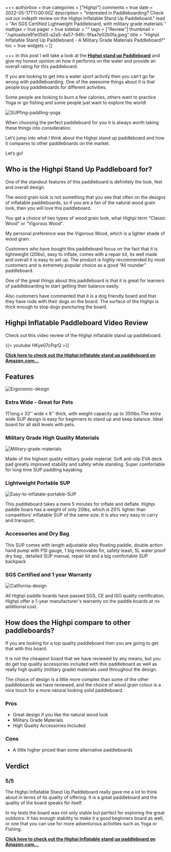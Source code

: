 +++
authorbox = true
categories = ["Highpi"]
comments = true
date = 2022-05-17T11:00:00Z
description = "Interested in Paddleboarding? Check out our indepth review on the Highpi Inflatable Stand Up Paddleboard."
lead = "An SGS Certified Lightweight Paddleboard, with military grade materials "
mathjax = true
pager = true
sidebar = ""
tags = ["Review"]
thumbnail = "/uploads/e91e05d3-a2a5-4a57-94fc-9faa7e02b0fa.jpeg"
title = "Highpi Inflatable Stand Up Paddleboard - A Military Grade Materials Paddleboard?"
toc = true
widgets = []

+++
In this post I will take a look at the [**Highpi stand up Paddleboard**](https://www.amazon.com/Highpi-Inflatable-Accessories-Backpack-Non-Slip/dp/B08R38NVG6?crid=20MEHFTYVPCU2&keywords=highpi%2Binflatable%2Bstand%2Bup%2Bpaddle%2Bboard&qid=1652793543&sprefix=Highpi%2B%2Caps%2C148&sr=8-5&th=1&linkCode=ll1&tag=paddleboardmaster-20&linkId=50d2f276cf10dc7c735d3d54e86a4afb&language=en_US&ref_=as_li_ss_tl) and give my honest opinion on how it performs on the water and provide an overall rating for this paddleboard.

If you are looking to get into a water sport activity then you can’t go far wrong with paddleboarding. One of the awesome things about it is that people buy paddleboards for different activities.

Some people are looking to burn a few calories, others want to practice Yoga or go fishing and some people just want to explore the world!

![SUPfing-paddling-yoga](/uploads/f043e916-d1ae-415c-9f67-2c359bc1936b.jpeg "SUPfing-paddling-yoga")

When choosing the perfect paddleboard for you it is always worth taking these things into consideration.

Let’s jump into what I think about the Highpi stand up paddleboard and how it compares to other paddleboards on the market.

Let’s go!

## Who is the Highpi Stand Up Paddleboard for?

One of the standout features of this paddleboard is definitely the look, feel and overall design.

The wood grain look is not something that you see that often on the designs of inflatable paddleboards, so if you are a fan of the natural wood grain look, then you will love this paddleboard.

You get a choice of two types of wood grain look, what Highpi term “Classic Wood” or “Vigorous Wood”.

My personal preference was the Vigorous Wood, which is a lighter shade of wood grain.

Customers who have bought this paddleboard focus on the fact that it is lightweight (20lbs), easy to inflate, comes with a repair kit, its well made and overall it is easy to set up.  The product is highly recommended by most customers and is extremely popular choice as a good “All rounder” paddleboard.

One of the great things about this paddleboard is that it is great for learners of paddleboarding to start getting their balance easily.

Also customers have commented that it is a dog friendly board and that they have rode with their dogs on the board.  The surface of the Highpi is thick enough to stop dogs puncturing the board.

## Highpi Inflatable Paddleboard Video Review

Check out this video review of the Highpi inflatable stand up paddleboard.

{{< youtube HKye07cPqrQ >}}

[**Click here to check out the Highpi inflatable stand up paddleboard on Amazon.com…**](https://www.amazon.com/Highpi-Inflatable-Accessories-Backpack-Non-Slip/dp/B08R38NVG6?crid=20MEHFTYVPCU2&keywords=highpi%2Binflatable%2Bstand%2Bup%2Bpaddle%2Bboard&qid=1652793543&sprefix=Highpi%2B%2Caps%2C148&sr=8-5&th=1&linkCode=ll1&tag=paddleboardmaster-20&linkId=50d2f276cf10dc7c735d3d54e86a4afb&language=en_US&ref_=as_li_ss_tl)

## Features

![Ergonomic-design](/uploads/45830c29-6f94-42f7-9f97-e3c1089d441a.jpeg "Ergonomic-design")

### Extra Wide - Great for Pets

11'long x 33'' wide x 6'' thick, with weight capacity up to 350lbs.The extra wide SUP design is easy for beginners to stand up and keep balance. Ideal board for all skill levels with pets.

### Military Grade High Quality Materials

![Military-grade-materials](/uploads/d70135af-003d-4b55-b583-9ca3dac2abd0.jpeg "Military-grade-materials")

Made of the highest quality military grade material. Soft anti-slip EVA deck pad greatly improved stability and safety while standing. Super comfortable for long time SUP paddling kayaking.

### Lightweight Portable SUP

![Easy-to-inflatate-portable-SUP](/uploads/a2cd0180-a445-4a32-a458-b7157c816e01.jpeg "Easy-to-inflatate-portable-SUP")

This paddleboard takes a mere 5 minutes for inflate and deflate. Highpi paddle boars has a weight of only 20lbs, which is 20% lighter than competitors’ inflatable SUP of the same size. It is also very easy to carry and transport.

### Accessories and Dry Bag

This SUP comes with length adjustable alloy floating paddle, double action hand pump with PSI gauge, 1 big removable fin, safety leash, 5L water proof dry bag , detailed SUP manual, repair kit and a big comfortable SUP backpack

### SGS Certified and 1 year Warranty

![California-design](/uploads/9c08cc0c-6c9e-448b-8b74-b38825c9ea8d.jpeg "California-design")

All Highpi paddle boards have passed SGS, CE and ISO quality certification. Highpi offer a 1-year manufacturer's warranty on the paddle boards at no additional cost.

## How does the Highpi compare to other paddleboards?

If you are looking for a top quality paddleboard then you are going to get that with this board.

It is not the cheapest board that we have reviewed by any means, but you do get top quality accessories included with this paddleboard as well as really high quality (military grade) materials used throughout the design.

The choice of design is a little more complex than some of the other paddleboards we have reviewed, and the choice of wood grain colour is a nice touch for a more natural looking solid paddleboard.

### Pros 

* Great design if you like the natural wood look
* Military Grade Materials
* High Quality Accessories Included

### Cons

* A little higher priced than some alternative paddleboards

## Verdict

### 5/5

The Highpi Inflatable Stand Up Paddleboard really gave me a lot to think about in terms of its quality of offering.  It is a great paddleboard and the quality of the board speaks for itself.

In my tests the board was not only stable but perfect for exploring the great outdoors.  It has enough stability to make it a good beginners board as well, or one that you can use for more adventurous activities such as Yoga or Fishing.

[**Click here to check out the Highpi Inflatable stand up paddleboard on Amazon.com…**](https://www.amazon.com/Highpi-Inflatable-Accessories-Backpack-Non-Slip/dp/B08R38NVG6?crid=20MEHFTYVPCU2&keywords=highpi%2Binflatable%2Bstand%2Bup%2Bpaddle%2Bboard&qid=1652793543&sprefix=Highpi%2B%2Caps%2C148&sr=8-5&th=1&linkCode=ll1&tag=paddleboardmaster-20&linkId=50d2f276cf10dc7c735d3d54e86a4afb&language=en_US&ref_=as_li_ss_tl)
